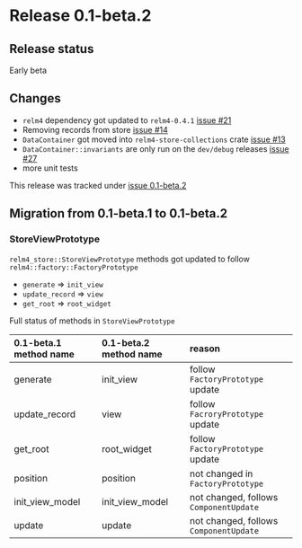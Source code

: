 # Release 0.1-beta.2

## Release status

Early beta

## Changes

- `relm4` dependency got updated to `relm4-0.4.1` [issue #21](https://github.com/mskorkowski/relm4-store/issues/21)
- Removing records from store [issue #14](https://github.com/mskorkowski/relm4-store/issues/14)
- `DataContainer` got moved into `relm4-store-collections` crate [issue #13](https://github.com/mskorkowski/relm4-store/issues/13)
- `DataContainer::invariants` are only run on the `dev/debug` releases [issue #27](https://github.com/mskorkowski/relm4-store/issues/27)
- more unit tests

This release was tracked under [issue 0.1-beta.2](https://github.com/mskorkowski/relm4-store/issues/15)

## Migration from 0.1-beta.1 to 0.1-beta.2

### StoreViewPrototype

`relm4_store::StoreViewPrototype` methods got updated to follow `relm4::factory::FactoryPrototype`

- `generate` => `init_view`
- `update_record` => `view`
- `get_root` => `root_widget`

Full status of methods in `StoreViewPrototype`

| 0.1-beta.1 method name | 0.1-beta.2 method name | reason                                 |
|:-----------------------|:-----------------------|:---------------------------------------|
| generate               | init_view              | follow `FactoryPrototype` update       |
| update_record          | view                   | follow `FacroryPrototype` update       |
| get_root               | root_widget            | follow `FactoryPrototype` update       |
| position               | position               | not changed in `FactoryPrototype`      |
| init_view_model        | init_view_model        | not changed, follows `ComponentUpdate` |
| update                 | update                 | not changed, follows `ComponentUpdate` |
